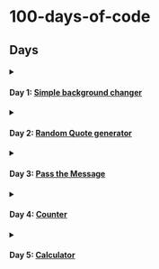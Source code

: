 # 100-days-of-code

## Days

<details>
    <summary>
        <h4>Day 1:
            <a href="day1">Simple background changer</a>
        </h4>
    </summary>

> Made a simple website with HTML, CSS and vanilla JavaScript to change background color to whatever color is selected from the color picker.
</details>
<details>
    <summary>
        <h4>Day 2:
            <a href="day2">Random Quote generator</a>
        </h4>
    </summary>

> Made a simple website with HTML, CSS and vanilla JavaScript to display a random quote from an array of quotes when the button is clicked.
</details>
<details>
    <summary>
        <h4>Day 3:
            <a href="day3">Pass the Message</a>
        </h4>
    </summary>

> Made a simple website with HTML, CSS and vanilla JavaScript to send an inputted message when the button is clicked.
</details>
<details>
    <summary>
        <h4>Day 4:
            <a href="day4">Counter</a>
        </h4>
    </summary>

> Made a simple website with HTML, CSS and vanilla JavaScript to make a counter that can be incremented or decremented by 1 or held down to increment or decrement continuosly.
</details>
<details>
    <summary>
        <h4>Day 5:
            <a href="day5">Calculator</a>
        </h4>
    </summary>

> Made a simple calculator with HTML, CSS and JavaScript that can add, subtract, multiply, divide, square root, and square numbers.
</details>
